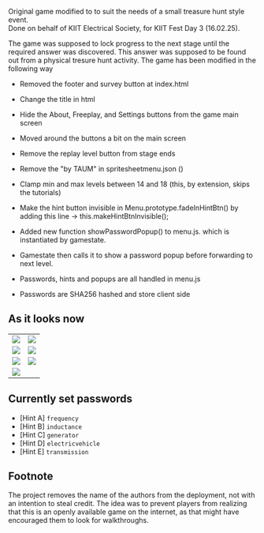 Original game modified to to suit the needs of a small treasure hunt style event.</br>
Done on behalf of KIIT Electrical Society, for KIIT Fest Day 3 (16.02.25).

The game was supposed to lock progress to the next stage until the required answer was discovered. This answer was supposed to be found out from a physical tresure hunt activity. The game has been modified in the following way

- Removed the footer and survey button at index.html
- Change the title in html
- Hide the About, Freeplay, and Settings buttons from the game main screen
- Moved around the buttons a bit on the main screen
- Remove the replay level button from stage ends
- Remove the "by TAUM" in spritesheetmenu.json ()
- Clamp min and max levels between 14 and 18 (this, by extension, skips the tutorials)

- Make the hint button invisible in Menu.prototype.fadeInHintBtn() by adding this line -> this.makeHintBtnInvisible();

- Added new function showPasswordPopup() to menu.js. which is instantiated by gamestate.
- Gamestate then calls it to show a password popup before forwarding to next level.

- Passwords, hints and popups are all handled in menu.js
- Passwords are SHA256 hashed and store client side

## As it looks now
<table>
  <tr>
    <td><image src="https://github.com/user-attachments/assets/8cc03730-8cc7-400d-985b-0bdd35cc7873"></td>
    <td>
      <image src="https://github.com/user-attachments/assets/07d866e4-a382-4ea9-8236-d6c6147afe53">
    </td>
  </tr>

        
  <tr>
    <td><image src="https://github.com/user-attachments/assets/04c2b7a4-4672-47e9-9982-2b16f83c72fd"></td>
    <td>
      <image src="https://github.com/user-attachments/assets/823bdbc9-6140-43d9-9b8a-eddbb17856fb">
    </td>
  </tr>

        
  <tr>
    <td><image src="https://github.com/user-attachments/assets/0bcc6350-8d2e-40ed-9df0-606f816dd835"></td>
    <td>
      <image src="https://github.com/user-attachments/assets/1a52620c-8e98-4a4a-8a4f-7f2ae9e8c0a0"></td>
  </tr>

  <tr>
    <td>
      <image src="https://github.com/user-attachments/assets/e2c12f52-2318-4a39-917a-37065ed63625"></td>
  </tr>

        
</table>

## Currently set passwords
- [Hint A] `frequency`
- [Hint B] `inductance`
- [Hint C] `generator`
- [Hint D] `electricvehicle`
- [Hint E] `transmission`


## Footnote
The project removes the name of the authors from the deployment, not with an intention to steal credit. The idea was to prevent players from realizing that this is an openly available game on the internet, as that might have encouraged them to look for walkthroughs.
